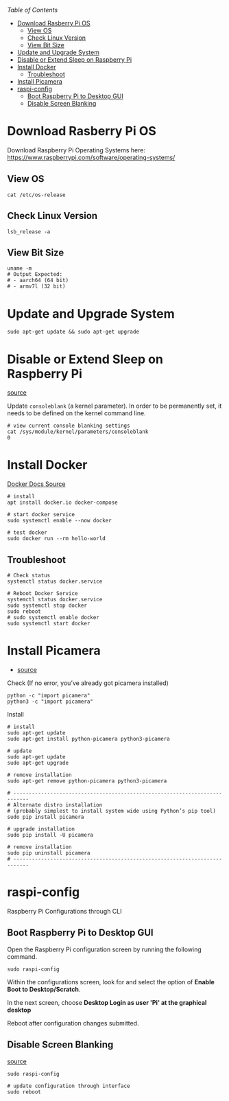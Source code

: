 *Table of Contents*
- [Download Rasberry Pi OS](#download-rasberry-pi-os)
  - [View OS](#view-os)
  - [Check Linux Version](#check-linux-version)
  - [View Bit Size](#view-bit-size)
- [Update and Upgrade System](#update-and-upgrade-system)
- [Disable or Extend Sleep on Raspberry Pi](#disable-or-extend-sleep-on-raspberry-pi)
- [Install Docker](#install-docker)
  - [Troubleshoot](#troubleshoot)
- [Install Picamera](#install-picamera)
- [raspi-config](#raspi-config)
  - [Boot Raspberry Pi to Desktop GUI](#boot-raspberry-pi-to-desktop-gui)
  - [Disable Screen Blanking](#disable-screen-blanking)

# Download Rasberry Pi OS

Download Raspberry Pi Operating Systems here: https://www.raspberrypi.com/software/operating-systems/

## View OS

```shell
cat /etc/os-release
```

## Check Linux Version

```shell
lsb_release -a
```

## View Bit Size

```shell
uname -m
# Output Expected:
# - aarch64 (64 bit)
# - armv7l (32 bit)
```

# Update and Upgrade System

```shell
sudo apt-get update && sudo apt-get upgrade
```

# Disable or Extend Sleep on Raspberry Pi

[source](https://stackoverflow.com/a/54239349/14745606)

Update `consoleblank` (a kernel parameter). In order to be permanently set, it needs to be defined on the kernel command line.

```shell
# view current console blanking settings
cat /sys/module/kernel/parameters/consoleblank
0
```

# Install Docker

[Docker Docs Source](https://docs.docker.com/desktop/install/debian/)

```shell
# install
apt install docker.io docker-compose

# start docker service
sudo systemctl enable --now docker

# test docker
sudo docker run --rm hello-world
```

## Troubleshoot

```shell
# Check status
systemctl status docker.service

# Reboot Docker Service
systemctl status docker.service
sudo systemctl stop docker
sudo reboot
# sudo systemctl enable docker
sudo systemctl start docker
```

# Install Picamera

- [source](https://picamera.readthedocs.io/en/release-1.13/install.html)

Check (If no error, you’ve already got picamera installed)

```shell
python -c "import picamera"
python3 -c "import picamera"
```

Install

```shell
# install
sudo apt-get update
sudo apt-get install python-picamera python3-picamera

# update
sudo apt-get update
sudo apt-get upgrade

# remove installation
sudo apt-get remove python-picamera python3-picamera

# ---------------------------------------------------------------------------
# Alternate distro installation
# (probably simplest to install system wide using Python’s pip tool)
sudo pip install picamera

# upgrade installation
sudo pip install -U picamera

# remove installation
sudo pip uninstall picamera
# ---------------------------------------------------------------------------
```

# raspi-config

Raspberry Pi Configurations through CLI

## Boot Raspberry Pi to Desktop GUI

Open the Raspberry Pi configuration screen by running the following command.

```shell
sudo raspi-config
```

Within the configurations screen, look for and select the option of **Enable Boot to Desktop/Scratch**.

In the next screen, choose **Desktop Login as user 'Pi' at the graphical desktop**

Reboot after configuration changes submitted.

## Disable Screen Blanking

[source](https://stackoverflow.com/a/72623494/14745606)

```shell
sudo raspi-config

# update configuration through interface
sudo reboot
```